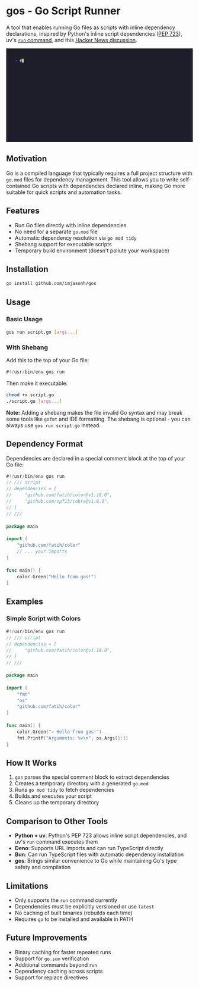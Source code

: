 # gos - Go Script Runner

A tool that enables running Go files as scripts with inline dependency declarations, inspired by Python's inline script dependencies ([PEP 723](https://peps.python.org/pep-0723/)), uv's [`run` command](https://docs.astral.sh/uv/guides/scripts/), and this [Hacker News discussion](https://news.ycombinator.com/item?id=44641746).

![Demo](demo.gif)

## Motivation

Go is a compiled language that typically requires a full project structure with `go.mod` files for dependency management. This tool allows you to write self-contained Go scripts with dependencies declared inline, making Go more suitable for quick scripts and automation tasks.

## Features

- Run Go files directly with inline dependencies
- No need for a separate `go.mod` file
- Automatic dependency resolution via `go mod tidy`
- Shebang support for executable scripts
- Temporary build environment (doesn't pollute your workspace)

## Installation

```bash
go install github.com/imjasonh/gos
```

## Usage

### Basic Usage

```bash
gos run script.go [args...]
```

### With Shebang

Add this to the top of your Go file:
```go
#!/usr/bin/env gos run
```

Then make it executable:
```bash
chmod +x script.go
./script.go [args...]
```

**Note:** Adding a shebang makes the file invalid Go syntax and may break some tools like `gofmt` and IDE formatting. The shebang is optional - you can always use `gos run script.go` instead.

## Dependency Format

Dependencies are declared in a special comment block at the top of your Go file:

```go
#!/usr/bin/env gos run
// /// script
// dependencies = [
//     "github.com/fatih/color@v1.18.0",
//     "github.com/spf13/cobra@v1.8.0",
// ]
// ///

package main

import (
    "github.com/fatih/color"
    // ... your imports
)

func main() {
    color.Green("Hello from gos!")
}
```

## Examples

### Simple Script with Colors

```go
#!/usr/bin/env gos run
// /// script
// dependencies = [
//     "github.com/fatih/color@v1.18.0",
// ]
// ///

package main

import (
    "fmt"
    "os"
    "github.com/fatih/color"
)

func main() {
    color.Green("✓ Hello from gos!")
    fmt.Printf("Arguments: %v\n", os.Args[1:])
}
```

## How It Works

1. `gos` parses the special comment block to extract dependencies
2. Creates a temporary directory with a generated `go.mod`
3. Runs `go mod tidy` to fetch dependencies
4. Builds and executes your script
5. Cleans up the temporary directory

## Comparison to Other Tools

- **Python + uv**: Python's PEP 723 allows inline script dependencies, and uv's `run` command executes them
- **Deno**: Supports URL imports and can run TypeScript directly
- **Bun**: Can run TypeScript files with automatic dependency installation
- **gos**: Brings similar convenience to Go while maintaining Go's type safety and compilation

## Limitations

- Only supports the `run` command currently
- Dependencies must be explicitly versioned or use `latest`
- No caching of built binaries (rebuilds each time)
- Requires `go` to be installed and available in PATH

## Future Improvements

- Binary caching for faster repeated runs
- Support for `go.sum` verification
- Additional commands beyond `run`
- Dependency caching across scripts
- Support for replace directives
